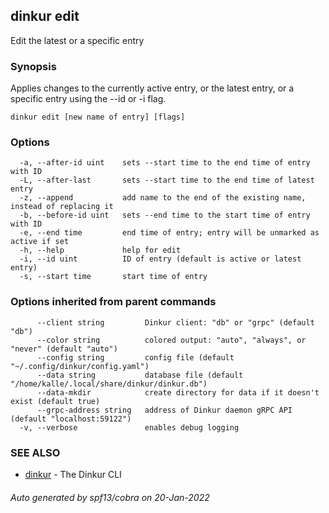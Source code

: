 ## dinkur edit

Edit the latest or a specific entry

### Synopsis

Applies changes to the currently active entry, or the latest entry, or
a specific entry using the --id or -i flag.

```
dinkur edit [new name of entry] [flags]
```

### Options

```
  -a, --after-id uint    sets --start time to the end time of entry with ID
  -L, --after-last       sets --start time to the end time of latest entry
  -z, --append           add name to the end of the existing name, instead of replacing it
  -b, --before-id uint   sets --end time to the start time of entry with ID
  -e, --end time         end time of entry; entry will be unmarked as active if set
  -h, --help             help for edit
  -i, --id uint          ID of entry (default is active or latest entry)
  -s, --start time       start time of entry
```

### Options inherited from parent commands

```
      --client string         Dinkur client: "db" or "grpc" (default "db")
      --color string          colored output: "auto", "always", or "never" (default "auto")
      --config string         config file (default "~/.config/dinkur/config.yaml")
      --data string           database file (default "/home/kalle/.local/share/dinkur/dinkur.db")
      --data-mkdir            create directory for data if it doesn't exist (default true)
      --grpc-address string   address of Dinkur daemon gRPC API (default "localhost:59122")
  -v, --verbose               enables debug logging
```

### SEE ALSO

* [dinkur](dinkur.md)	 - The Dinkur CLI

###### Auto generated by spf13/cobra on 20-Jan-2022
